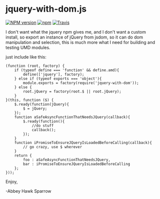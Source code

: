jquery-with-dom.js
==================

[![NPM version](https://img.shields.io/npm/v/jquery-with-dom.svg)]()
[![npm](https://img.shields.io/npm/dt/jquery-with-dom.svg)]()
[![Travis](https://img.shields.io/travis/khrome/jquery-with-dom.svg)]()

I don't want what the jquery npm gives me, and I don't want a custom install, so export an instance of jQuery from jsdom, so it can do dom manipulation and selection, this is much more what I need for building and testing UMD modules.

just include like this:


    (function (root, factory) {
        if (typeof define === 'function' && define.amd){
            define(['jquery'], factory);
        } else if (typeof exports === 'object'){
            module.exports = factory(require('jquery-with-dom'));
        } else {
            root.jQuery = factory(root.$ || root.jQuery);
        }
    }(this, function ($) {
        $.ready(function(jQuery){
            $ = jQuery;
        });
        function aSafeAsyncFunctionThatNeedsJQuery(callback){
            $.ready(function(){
                //do stuff
                callback();
            });
        }
        function iPromiseToEnsureJQueryIsLoadedBeforeCalling(callback){
            // go crazy, use $ wherever
        }
        return {
            foo : aSafeAsyncFunctionThatNeedsJQuery,
            bar : iPromiseToEnsureJQueryIsLoadedBeforeCalling
        };
    }));
    
Enjoy,

-Abbey Hawk Sparrow
